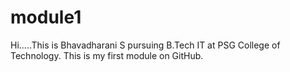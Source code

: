 # module1
Hi.....This is Bhavadharani S pursuing B.Tech IT at PSG College of Technology. This is my first module on GitHub.
